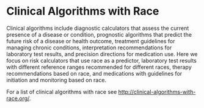 # Clinical Algorithms with Race

Clinical algorithms include diagnostic calculators that assess the current presence of a disease or condition, prognostic algorithms that predict the future risk of a disease or health outcome, treatment guidelines for managing chronic conditions, interpretation recommendations for laboratory test results, and precision directions for medication use. Here we focus on risk calculators that use race as a predictor, laboratory test results with different reference ranges recommended for different races, therapy recommendations based on race, and medications with guidelines for initiation and monitoring based on race.

For a list of clinical algorithms with race see http://clinical-algorithms-with-race.org/.
